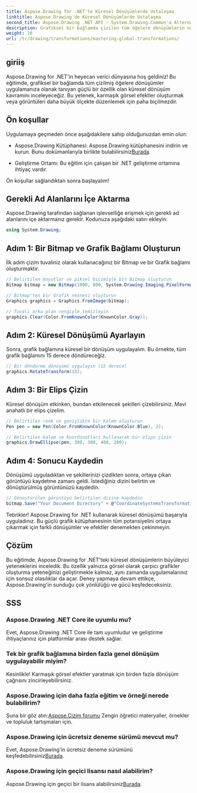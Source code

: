 ```yaml
---
title: Aspose.Drawing for .NET'te Küresel Dönüşümlerde Ustalaşma
linktitle: Aspose.Drawing'de Küresel Dönüşümlerde Ustalaşma
second_title: Aspose.Drawing .NET API - System.Drawing.Common'a Alternatif
description: Grafiksel bir bağlamda çizilen tüm öğelere dönüşümlerin nasıl uygulanacağını öğrenerek, etkileyici görsel efektler yaratabilir ve görüntüleri etkili bir şekilde düzenleyebilirsiniz.
weight: 10
url: /tr/drawing/transformations/mastering-global-transformations/
---
```

## giriiş

Aspose.Drawing for .NET'in heyecan verici dünyasına hoş geldiniz! Bu eğitimde, grafiksel bir bağlamda tüm çizilmiş öğelere dönüşümler uygulamanıza olanak tanıyan güçlü bir özellik olan küresel dönüşüm kavramını inceleyeceğiz. Bu yetenek, karmaşık görsel efektler oluşturmak veya görüntüleri daha büyük ölçekte düzenlemek için paha biçilmezdir.

## Ön koşullar

Uygulamaya geçmeden önce aşağıdakilere sahip olduğunuzdan emin olun:

-  Aspose.Drawing Kütüphanesi: Aspose.Drawing kütüphanesini indirin ve kurun. Bunu dokümanlarıyla birlikte bulabilirsiniz[Burada](https://reference.aspose.com/drawing/net/).
  
- Geliştirme Ortamı: Bu eğitim için çalışan bir .NET geliştirme ortamına ihtiyaç vardır.

Ön koşullar sağlandıktan sonra başlayalım!

## Gerekli Ad Alanlarını İçe Aktarma

Aspose.Drawing tarafından sağlanan işlevselliğe erişmek için gerekli ad alanlarını içe aktarmanız gerekir. Kodunuza aşağıdaki satırı ekleyin:

```csharp
using System.Drawing;
```

## Adım 1: Bir Bitmap ve Grafik Bağlamı Oluşturun

İlk adım çizim tuvaliniz olarak kullanacağınız bir Bitmap ve bir Grafik bağlamı oluşturmaktır.

```csharp
// Belirtilen boyutlar ve piksel biçimiyle bir Bitmap oluşturun
Bitmap bitmap = new Bitmap(1000, 800, System.Drawing.Imaging.PixelFormat.Format32bppPArgb);

// Bitmap'ten bir Grafik nesnesi oluşturun
Graphics graphics = Graphics.FromImage(bitmap);

// Tuvali arka plan rengiyle temizleyin
graphics.Clear(Color.FromKnownColor(KnownColor.Gray));
```

## Adım 2: Küresel Dönüşümü Ayarlayın

Sonra, grafik bağlamına küresel bir dönüşüm uygulayalım. Bu örnekte, tüm grafik bağlamını 15 derece döndüreceğiz.

```csharp
// Bir döndürme dönüşümü uygulayın (15 derece)
graphics.RotateTransform(15);
```

## Adım 3: Bir Elips Çizin

Küresel dönüşüm etkinken, bundan etkilenecek şekilleri çizebilirsiniz. Mavi anahatlı bir elips çizelim.

```csharp
// Belirtilen renk ve genişlikte bir Kalem oluşturun
Pen pen = new Pen(Color.FromKnownColor(KnownColor.Blue), 2);

// Belirtilen kalem ve koordinatları kullanarak bir elips çizin
graphics.DrawEllipse(pen, 300, 300, 400, 200);
```

## Adım 4: Sonucu Kaydedin

Dönüşümü uyguladıktan ve şekillerinizi çizdikten sonra, ortaya çıkan görüntüyü kaydetme zamanı geldi. İstediğiniz dizini belirtin ve dönüştürülmüş görüntünüzü kaydedin.

```csharp
// Dönüştürülen görüntüyü belirtilen dizine kaydedin
bitmap.Save("Your Document Directory" + @"CoordinateSystemsTransformations\GlobalTransformation_out.png");
```

Tebrikler! Aspose.Drawing for .NET kullanarak küresel dönüşümü başarıyla uyguladınız. Bu güçlü grafik kütüphanesinin tüm potansiyelini ortaya çıkarmak için farklı dönüşümler ve efektler denemekten çekinmeyin.

## Çözüm

Bu eğitimde, Aspose.Drawing for .NET'teki küresel dönüşümlerin büyüleyici yeteneklerini inceledik. Bu özellik yalnızca görsel olarak çarpıcı grafikler oluşturma yeteneğinizi geliştirmekle kalmaz, aynı zamanda uygulamalarınız için sonsuz olasılıklar da açar. Deney yapmaya devam ettikçe, Aspose.Drawing'in sunduğu çok yönlülüğü ve gücü keşfedeceksiniz.

## SSS

### Aspose.Drawing .NET Core ile uyumlu mu?

Evet, Aspose.Drawing .NET Core ile tam uyumludur ve geliştirme ihtiyaçlarınız için platformlar arası destek sağlar.

### Tek bir grafik bağlamına birden fazla genel dönüşüm uygulayabilir miyim?

Kesinlikle! Karmaşık görsel efektler yaratmak için birden fazla dönüşüm çağrısını zincirleyebilirsiniz.

### Aspose.Drawing için daha fazla eğitim ve örneği nerede bulabilirim?

 Şuna bir göz atın:[Aspose.Çizim forumu](https://forum.aspose.com/c/diagram/17) Zengin öğretici materyaller, örnekler ve topluluk tartışmaları için.

### Aspose.Drawing için ücretsiz deneme sürümü mevcut mu?

 Evet, Aspose.Drawing'in ücretsiz deneme sürümünü keşfedebilirsiniz[Burada](https://releases.aspose.com/).

### Aspose.Drawing için geçici lisansı nasıl alabilirim?

 Aspose.Drawing için geçici bir lisans alabilirsiniz[Burada](https://purchase.conholdate.com/temporary-license/).